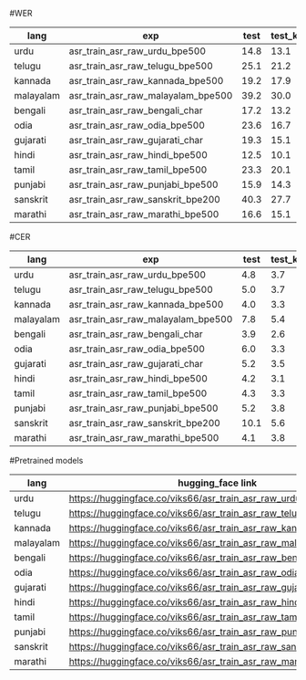 #WER

|lang|exp|test|test_known|test_known_noisy|test_noisy|
|---|---|---|---|---|---|
|urdu|asr_train_asr_raw_urdu_bpe500|14.8|13.1|15.8|21.1|
|telugu|asr_train_asr_raw_telugu_bpe500|25.1|21.2|23.9|28.4|
|kannada|asr_train_asr_raw_kannada_bpe500|19.2|17.9|18.7|27.4|
|malayalam|asr_train_asr_raw_malayalam_bpe500|39.2|30.0|31.3|43.1|
|bengali|asr_train_asr_raw_bengali_char|17.2|13.2|16.2|21.8|
|odia|asr_train_asr_raw_odia_bpe500|23.6|16.7|19.9|27.5|
|gujarati|asr_train_asr_raw_gujarati_char|19.3|15.1|18.4|27.2|
|hindi|asr_train_asr_raw_hindi_bpe500|12.5|10.1|12.6|14.3|
|tamil|asr_train_asr_raw_tamil_bpe500|23.3|20.1|24.3|24.2|
|punjabi|asr_train_asr_raw_punjabi_bpe500|15.9|14.3|14.2|24.9|
|sanskrit|asr_train_asr_raw_sanskrit_bpe200|40.3|27.7|39.3|49.8|
|marathi|asr_train_asr_raw_marathi_bpe500|16.6|15.1|16.7|19.7|

#CER

|lang|exp|test|test_known|test_known_noisy|test_noisy|
|---|---|---|---|---|---|
|urdu|asr_train_asr_raw_urdu_bpe500|4.8|3.7|4.7|7.7|
|telugu|asr_train_asr_raw_telugu_bpe500|5.0|3.7|4.6|7.3|
|kannada|asr_train_asr_raw_kannada_bpe500|4.0|3.3|3.9|7.1|
|malayalam|asr_train_asr_raw_malayalam_bpe500|7.8|5.4|6.2|9.4|
|bengali|asr_train_asr_raw_bengali_char|3.9|2.6|3.7|5.6|
|odia|asr_train_asr_raw_odia_bpe500|6.0|3.3|4.4|8.1|
|gujarati|asr_train_asr_raw_gujarati_char|5.2|3.5|4.9|9.1|
|hindi|asr_train_asr_raw_hindi_bpe500|4.2|3.1|4.3|5.4|
|tamil|asr_train_asr_raw_tamil_bpe500|4.3|3.3|4.9|4.7|
|punjabi|asr_train_asr_raw_punjabi_bpe500|5.2|3.8|4.5|9.4|
|sanskrit|asr_train_asr_raw_sanskrit_bpe200|10.1|5.6|9.8|14.6|
|marathi|asr_train_asr_raw_marathi_bpe500|4.1|3.8|4.3|5.2|


#Pretrained models

|lang|hugging_face link|
|---|---|
|urdu|https://huggingface.co/viks66/asr_train_asr_raw_urdu_bpe500|
|telugu|https://huggingface.co/viks66/asr_train_asr_raw_telugu_bpe500|
|kannada|https://huggingface.co/viks66/asr_train_asr_raw_kannada_bpe500|
|malayalam|https://huggingface.co/viks66/asr_train_asr_raw_malayalam_bpe500|
|bengali|https://huggingface.co/viks66/asr_train_asr_raw_bengali_char|
|odia|https://huggingface.co/viks66/asr_train_asr_raw_odia_bpe500|
|gujarati|https://huggingface.co/viks66/asr_train_asr_raw_gujarati_char|
|hindi|https://huggingface.co/viks66/asr_train_asr_raw_hindi_bpe500|
|tamil|https://huggingface.co/viks66/asr_train_asr_raw_tamil_bpe500|
|punjabi|https://huggingface.co/viks66/asr_train_asr_raw_punjabi_bpe500|
|sanskrit|https://huggingface.co/viks66/asr_train_asr_raw_sanskrit_bpe500|
|marathi|https://huggingface.co/viks66/asr_train_asr_raw_marathi_bpe500|
